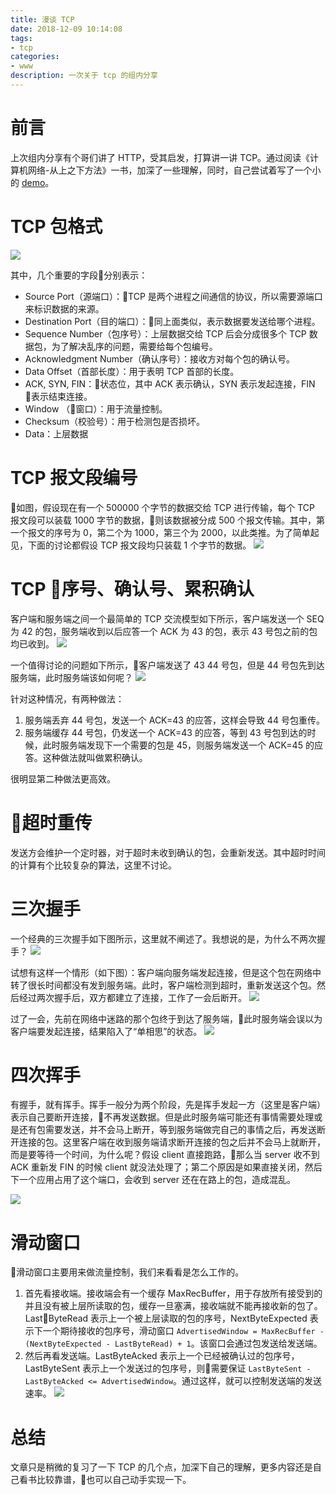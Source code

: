 ```yaml
---
title: 漫谈 TCP
date: 2018-12-09 10:14:08
tags:
- tcp
categories:
- www
description: 一次关于 tcp 的组内分享
---
```


# 前言
上次组内分享有个哥们讲了 HTTP，受其启发，打算讲一讲 TCP。通过阅读《计算机网络-从上之下方法》一书，加深了一些理解，同时，自己尝试着写了一个小的 [demo](/vue-tcp)。

# TCP 包格式
![](net-tcp/1.jpg)

其中，几个重要的字段分别表示：

* Source Port（源端口）：TCP 是两个进程之间通信的协议，所以需要源端口来标识数据的来源。
* Destination Port（目的端口）：同上面类似，表示数据要发送给哪个进程。
* Sequence Number（包序号）：上层数据交给 TCP 后会分成很多个 TCP 数据包，为了解决乱序的问题，需要给每个包编号。
* Acknowledgment Number（确认序号）：接收方对每个包的确认号。
* Data Offset（首部长度）：用于表明 TCP 首部的长度。
* ACK, SYN, FIN：状态位，其中 ACK 表示确认，SYN 表示发起连接，FIN 表示结束连接。
* Window （窗口）：用于流量控制。
* Checksum（校验号）：用于检测包是否损坏。
* Data：上层数据

# TCP 报文段编号
如图，假设现在有一个 500000 个字节的数据交给 TCP 进行传输，每个 TCP 报文段可以装载 1000 字节的数据，则该数据被分成 500 个报文传输。其中，第一个报文的序号为 0，第二个为 1000，第三个为 2000，以此类推。为了简单起见，下面的讨论都假设 TCP 报文段均只装载 1 个字节的数据。
![](net-tcp/2.png)

# TCP 序号、确认号、累积确认
客户端和服务端之间一个最简单的 TCP 交流模型如下所示，客户端发送一个 SEQ 为 42 的包，服务端收到以后应答一个 ACK 为 43 的包，表示 43 号包之前的包均已收到。
![](net-tcp/3.png)

一个值得讨论的问题如下所示，客户端发送了 43 44 号包，但是 44 号包先到达服务端，此时服务端该如何呢？
![](net-tcp/4.png)

针对这种情况，有两种做法：
1. 服务端丢弃 44 号包，发送一个 ACK=43 的应答，这样会导致 44 号包重传。
2. 服务端缓存 44 号包，仍发送一个 ACK=43 的应答，等到 43 号包到达的时候，此时服务端发现下一个需要的包是 45，则服务端发送一个 ACK=45 的应答。这种做法就叫做累积确认。

很明显第二种做法更高效。

# 超时重传
发送方会维护一个定时器，对于超时未收到确认的包，会重新发送。其中超时时间的计算有个比较复杂的算法，这里不讨论。

# 三次握手
一个经典的三次握手如下图所示，这里就不阐述了。我想说的是，为什么不两次握手？
![](net-tcp/6.png)

试想有这样一个情形（如下图）：客户端向服务端发起连接，但是这个包在网络中转了很长时间都没有发到服务端。此时，客户端检测到超时，重新发送这个包。然后经过两次握手后，双方都建立了连接，工作了一会后断开。
![](net-tcp/7.png)

过了一会，先前在网络中迷路的那个包终于到达了服务端，此时服务端会误以为客户端要发起连接，结果陷入了“单相思”的状态。
![](net-tcp/8.png)

# 四次挥手
有握手，就有挥手。挥手一般分为两个阶段，先是挥手发起一方（这里是客户端）表示自己要断开连接，不再发送数据。但是此时服务端可能还有事情需要处理或是还有包需要发送，并不会马上断开，等到服务端做完自己的事情之后，再发送断开连接的包。这里客户端在收到服务端请求断开连接的包之后并不会马上就断开，而是要等待一个时间，为什么呢？假设 client 直接跑路，那么当 server 收不到 ACK 重新发 FIN 的时候 client 就没法处理了；第二个原因是如果直接关闭，然后下一个应用占用了这个端口，会收到 server 还在在路上的包，造成混乱。

![](net-tcp/9.png)

# 滑动窗口
滑动窗口主要用来做流量控制，我们来看看是怎么工作的。
1. 首先看接收端。接收端会有一个缓存 MaxRecBuffer，用于存放所有接受到的并且没有被上层所读取的包，缓存一旦塞满，接收端就不能再接收新的包了。LastByteRead 表示上一个被上层读取的包的序号，NextByteExpected 表示下一个期待接收的包序号，滑动窗口 `AdvertisedWindow = MaxRecBuffer - (NextByteExpected - LastByteRead) + 1`。该窗口会通过包发送给发送端。
2. 然后再看发送端。LastByteAcked 表示上一个已经被确认过的包序号，LastByteSent 表示上一个发送过的包序号，则需要保证 `LastByteSent - LastByteAcked <= AdvertisedWindow`。通过这样，就可以控制发送端的发送速率。
![](net-tcp/10.png)

# 总结
文章只是稍微的复习了一下 TCP 的几个点，加深下自己的理解，更多内容还是自己看书比较靠谱，也可以自己动手实现一下。